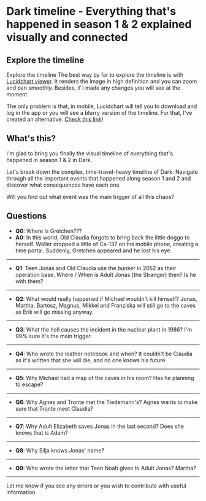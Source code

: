 # Dark timeline - Everything that's happened in season 1 & 2 explained visually and connected

## Explore the timeline

Explore the timeline
The best way by far to explore the timeline is with [Lucidchart viewer](https://www.lucidchart.com/documents/view/a5e1f8d9-ff87-4adb-ab39-b1ce42fc1146/Qnmp0zdBgMJ-). It renders the image in high definition and you can zoom and pan smoothly. Besides, if I made any changes you will see at the moment.

The only problem is that, in mobile, Lucidchart will tell you to download and log in the app or you will see a blurry version of the timeline. For that, I've created an alternative. [Check this link](https://aldersonloop59.github.io/dark-timeline/index.html)!

## What's this?

I'm glad to bring you finally the visual timeline of everything that's happened in season 1 & 2 in Dark.

Let's break down the complex, time-travel-heavy timeline of Dark. Navigate through all the important events that happened along season 1 and 2 and discover what consequences have each one.

Will you find out what event was the main trigger of all this chaos?

## Questions

- **Q0**: Where is Gretchen???
- **A0**: In this world, Old Claudia forgots to bring back the little doggo to herself. Wöller dropped a little of Cs-137 on his mobile phone, creating a time portal. Suddenly, Gretchen appeared and he lost his eye.

---

- **Q1**: Teen Jonas and Old Claudia use the bunker in 2052 as their operation base. Where / When is Adult Jonas (the Stranger) then? Is he with them?

---

- **Q2**: What would really happened if Michael wouldn't kill himself? Jonas, Martha, Bartosz, Magnus, Mikkel and Franziska will still go to the caves as Erik will go missing anyway.

---

- **Q3**: What the hell causes the incident in the nuclear plant in 1986? I'm 99% sure it's the main trigger.

---

- **Q4**: Who wrote the leather notebook and when? It couldn't be Claudia as it's written that she will die, and no one knows his future.

---

- **Q5**: Why Michael had a map of the caves in his room? Has he planning to escape?

---

- **Q6**: Why Agnes and Tronte met the Tiedemann's? Agnes wants to make sure that Tronte meet Claudia?

---

- **Q7**: Why Adult Elizabeth saves Jonas in the last second? Does she knows that is Adam?

---

- **Q8**: Why Silja knows Jonas' name?

---

- **Q9**: Who wrote the letter that Teen Noah gives to Adult Jonas? Martha?

---

Let me know if you see any errors or you wish to contribute with useful information.
